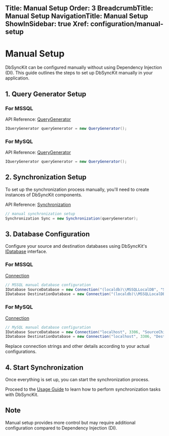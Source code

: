 ﻿﻿Title: Manual Setup
Order: 3
BreadcrumbTitle: Manual Setup
NavigationTitle: Manual Setup
ShowInSidebar: true
Xref: configuration/manual-setup
---

# Manual Setup

DbSyncKit can be configured manually without using Dependency Injection (DI). This guide outlines the steps to set up DbSyncKit manually in your application.

## 1. Query Generator Setup

### For MSSQL
API Reference: [QueryGenerator](xref:api-DbSyncKit.MSSQL.QueryGenerator)

```csharp
IQueryGenerator queryGenerator = new QueryGenerator();
```

### For MySQL
API Reference: [QueryGenerator](xref:api-DbSyncKit.MySQL.QueryGenerator)

```csharp
IQueryGenerator queryGenerator = new QueryGenerator();
```

## 2. Synchronization Setup

To set up the synchronization process manually, you'll need to create instances of DbSyncKit components.

API Reference: [Synchronization](xref:api-DbSyncKit.Core.Synchronization)

```csharp
// manual synchronization setup
Synchronization Sync = new Synchronization(queryGenerator);
```

## 3. Database Configuration

Configure your source and destination databases using DbSyncKit's [IDatabase](xref:api-DbSyncKit.DB.Interface.IDatabase) interface.

### For MSSQL
[Connection](xref:api-DbSyncKit.MSSQL.Connection)
```csharp
// MSSQL manual database configuration
IDatabase SourceDatabase = new Connection("(localdb)\\MSSQLLocalDB", "SourceChinook", true);
IDatabase DestinationDatabase = new Connection("(localdb)\\MSSQLLocalDB", "DestinationChinook", true);
```

### For MySQL
[Connection](xref:api-DbSyncKit.MySQL.Connection)
```csharp
// MySQL manual database configuration
IDatabase SourceDatabase = new Connection("localhost", 3306, "SourceChinook", "root", "");
IDatabase DestinationDatabase = new Connection("localhost", 3306, "DestinationChinook", "root", "");
```

Replace connection strings and other details according to your actual configurations.

## 4. Start Synchronization

Once everything is set up, you can start the synchronization process.

Proceed to the [Usage Guide](xref:usage) to learn how to perform synchronization tasks with DbSyncKit.

## Note
Manual setup provides more control but may require additional configuration compared to Dependency Injection (DI).
